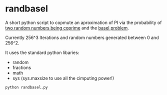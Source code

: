 # randbasel
A short python script to copmute an aproximation of PI via the probability of [two random numbers being coprime](http://www.cut-the-knot.org/m/Probability/TwoCoprime.shtml) and the [basel problem](https://plus.maths.org/content/basel-problem).   
   
Currently 256^3 Iterations and random numbers generated between 0 and 256^2.  


It uses the standard python libaries:
 - random
 - fractions
 - math
 - sys (sys.maxsize to use all the cimputing power!)

`python randbasel.py`
